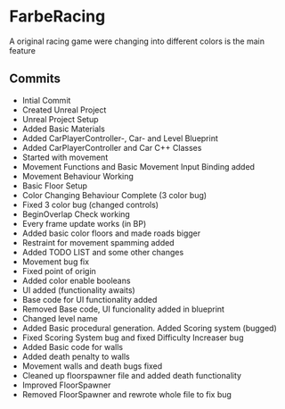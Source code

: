 # FarbeRacing
A original racing game were changing into different colors is the main feature

## Commits
* Intial Commit
* Created Unreal Project
* Unreal Project Setup
* Added Basic Materials
* Added CarPlayerController-, Car- and Level Blueprint
* Added CarPlayerController and Car C++ Classes
* Started with movement
* Movement Functions and Basic Movement Input Binding added
* Movement Behaviour Working
* Basic Floor Setup
* Color Changing Behaviour Complete (3 color bug)
* Fixed 3 color bug (changed controls)
* BeginOverlap Check working
* Every frame update works (in BP)
* Added basic color floors and made roads bigger
* Restraint for movement spamming added
* Added TODO LIST and some other changes
* Movement bug fix
* Fixed point of origin
* Added color enable booleans
* UI added (functionality awaits)
* Base code for UI functionality added
* Removed Base code, UI funcionality added in blueprint
* Changed level name
* Added Basic procedural generation. Added Scoring system (bugged)
* Fixed Scoring System bug and fixed Difficulty Increaser bug
* Added Basic code for walls
* Added death penalty to walls
* Movement walls and death bugs fixed
* Cleaned up floorspawner file and added death functionality
* Improved FloorSpawner
* Removed FloorSpawner and rewrote whole file to fix bug